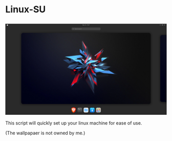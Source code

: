 # <p align="justify"> Linux-SU </p>

![alt text](https://raw.githubusercontent.com/STRTSNM/linux-quick-setup/main/ss.png)

This script will quickly set up your linux machine for ease of use.

(The wallpapaer is not owned by me.)
